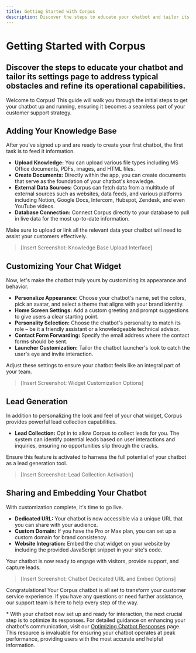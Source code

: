 ```yaml
---
title: Getting Started with Corpus
description: Discover the steps to educate your chatbot and tailor its settings page to address typical obstacles and refine its operational capabilities.
---
```


# Getting Started with Corpus
## Discover the steps to educate your chatbot and tailor its settings page to address typical obstacles and refine its operational capabilities.

Welcome to Corpus! This guide will walk you through the initial steps to get your chatbot up and running, ensuring it becomes a seamless part of your customer support strategy.

## Adding Your Knowledge Base

After you've signed up and are ready to create your first chatbot, the first task is to feed it information.

- **Upload Knowledge:** You can upload various file types including MS Office documents, PDFs, images, and HTML files.
- **Create Documents:** Directly within the app, you can create documents that serve as the foundation of your chatbot's knowledge.
- **External Data Sources:** Corpus can fetch data from a multitude of external sources such as websites, data feeds, and various platforms including Notion, Google Docs, Intercom, Hubspot, Zendesk, and even YouTube videos.
- **Database Connection:** Connect Corpus directly to your database to pull in live data for the most up-to-date information.

Make sure to upload or link all the relevant data your chatbot will need to assist your customers effectively.

> [Insert Screenshot: Knowledge Base Upload Interface]

## Customizing Your Chat Widget

Now, let's make the chatbot truly yours by customizing its appearance and behavior.

- **Personalize Appearance:** Choose your chatbot's name, set the colors, pick an avatar, and select a theme that aligns with your brand identity.
- **Home Screen Settings:** Add a custom greeting and prompt suggestions to give users a clear starting point.
- **Personality Selection:** Choose the chatbot's personality to match its role – be it a friendly assistant or a knowledgeable technical advisor.
- **Contact Form Forwarding:** Specify the email address where the contact forms should be sent.
- **Launcher Customization:** Tailor the chatbot launcher's look to catch the user's eye and invite interaction.

Adjust these settings to ensure your chatbot feels like an integral part of your team.

> [Insert Screenshot: Widget Customization Options]

## Lead Generation

In addition to personalizing the look and feel of your chat widget, Corpus provides powerful lead collection capabilities.

- **Lead Collection:** Opt in to allow Corpus to collect leads for you. The system can identify potential leads based on user interactions and inquiries, ensuring no opportunities slip through the cracks.

Ensure this feature is activated to harness the full potential of your chatbot as a lead generation tool.

> [Insert Screenshot: Lead Collection Activation]

## Sharing and Embedding Your Chatbot

With customization complete, it's time to go live.

- **Dedicated URL:** Your chatbot is now accessible via a unique URL that you can share with your audience.
- **Custom Domain:** If you have the Pro or Max plan, you can set up a custom domain for brand consistency.
- **Website Integration:** Embed the chat widget on your website by including the provided JavaScript snippet in your site's code.

Your chatbot is now ready to engage with visitors, provide support, and capture leads.

> [Insert Screenshot: Chatbot Dedicated URL and Embed Options]

Congratulations! Your Corpus chatbot is all set to transform your customer service experience. If you have any questions or need further assistance, our support team is here to help every step of the way.

\* With your chatbot now set up and ready for interaction, the next crucial step is to optimize its responses. For detailed guidance on enhancing your chatbot's communication, visit our [Optimizing Chatbot Responses](./optimize-response-quality.md) page. This resource is invaluable for ensuring your chatbot operates at peak performance, providing users with the most accurate and helpful information.
